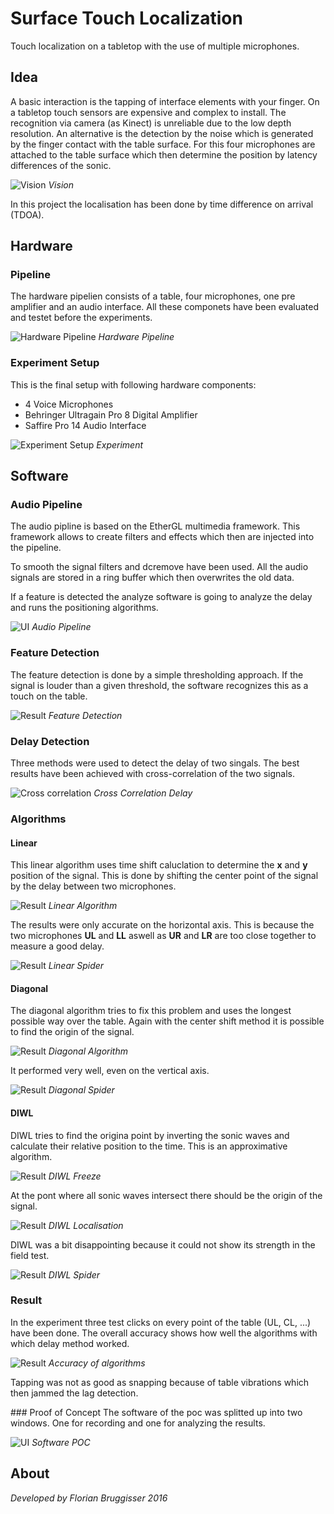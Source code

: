 # Surface Touch Localization
Touch localization on a tabletop with the use of multiple microphones.

## Idea
A basic interaction is the tapping of interface elements with your finger. On a tabletop touch sensors are expensive and complex to install. The recognition via camera (as Kinect) is unreliable due to the low depth resolution. An alternative is the detection by the noise which is generated by the finger contact with the table surface. For this four microphones are attached to the table surface which then determine the position by latency differences of the sonic.

![Vision](images/experiment_setup.png)
*Vision*

In this project the localisation has been done by time difference on arrival (TDOA).

## Hardware

### Pipeline
The hardware pipelien consists of a table, four microphones, one pre amplifier and an audio interface. All these componets have been evaluated and testet before the experiments.

![Hardware Pipeline](images/hardware.png)
*Hardware Pipeline*

### Experiment Setup
This is the final setup with following hardware components:

* 4 Voice Microphones
* Behringer Ultragain Pro 8 Digital Amplifier
* Saffire Pro 14 Audio Interface

![Experiment Setup](images/setup.png)
*Experiment*

## Software

### Audio Pipeline
The audio pipline is based on the EtherGL multimedia framework. This framework allows to create filters and effects which then are injected into the pipeline.

To smooth the signal filters and dcremove have been used. All the audio signals are stored in a ring buffer which then overwrites the old data.

If a feature is detected the analyze software is going to analyze the delay and runs the positioning algorithms.

![UI](images/audio_pipeline.png)
*Audio Pipeline*

### Feature Detection
The feature detection is done by a simple thresholding approach. If the signal is louder than a given threshold, the software recognizes this as a touch on the table.

![Result](images/feature_detection.png)
*Feature Detection*

### Delay Detection
Three methods were used to detect the delay of two singals. The best results have been achieved with cross-correlation of the two signals.

![Cross correlation](images/cross_delay.png)
*Cross Correlation Delay*

### Algorithms

#### Linear
This linear algorithm uses time shift caluclation to determine the **x** and **y** position of the signal. This is done by shifting the center point of the signal by the delay between two microphones.

![Result](images/linear_algorithm.png)
*Linear Algorithm*

The results were only accurate on the horizontal axis. This is because the two microphones **UL** and **LL** aswell as **UR** and **LR** are too close together to measure a good delay.

![Result](images/linear_spider.png)
*Linear Spider*

#### Diagonal
The diagonal algorithm tries to fix this problem and uses the longest possible way over the table. Again with the center shift method it is possible to find the origin of the signal.

![Result](images/diagonal_algorithm.png)
*Diagonal Algorithm*

It performed very well, even on the vertical axis.

![Result](images/diagonal_spider.png)
*Diagonal Spider*

#### DIWL
DIWL tries to find the origina point by inverting the sonic waves and calculate their relative position to the time. This is an approximative algorithm.

![Result](images/diwl_1.png)
*DIWL Freeze*

At the pont where all sonic waves intersect there should be the origin of the signal.

![Result](images/diwl_2.png)
*DIWL Localisation*

DIWL was a bit disappointing because it could not show its strength in the field test.

![Result](images/diwl_spider.png)
*DIWL Spider*

### Result
In the experiment three test clicks on every point of the table (UL, CL, ...) have been done. The overall accuracy shows how well the algorithms with which delay method worked.

![Result](images/accuracy.png)
*Accuracy of algorithms*

Tapping was not as good as snapping because of table vibrations which then jammed the lag detection.

### Proof of Concept
The software of the poc was splitted up into two windows. One for recording and one for analyzing the results.

![UI](images/software.png)
*Software POC*

## About
*Developed by Florian Bruggisser 2016*
